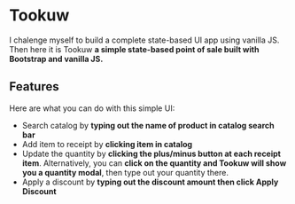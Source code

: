 # Tookuw

I chalenge myself to build a complete state-based UI app using vanilla JS. Then here it is Tookuw **a simple state-based point of sale built with Bootstrap and vanilla JS.**

## Features
Here are what you can do with this simple UI:
- Search catalog by **typing out the name of product in catalog search bar**
- Add item to receipt by **clicking item in catalog**
- Update the quantity by **clicking the plus/minus button at each receipt item**. Alternatively, you can **click on the quantity and Tookuw will show you a quantity modal**, then type out your quantity there. 
- Apply a discount by **typing out the discount amount then click Apply Discount**

